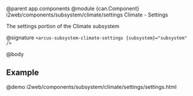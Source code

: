 @parent app.components
@module {can.Component} i2web/components/subsystem/climate/settings Climate - Settings

The settings portion of the Climate subsystem

@signature `<arcus-subsystem-climate-settings {subsystem}="subsystem" />`

@body

## Example
@demo i2web/components/subsystem/climate/settings/settings.html

